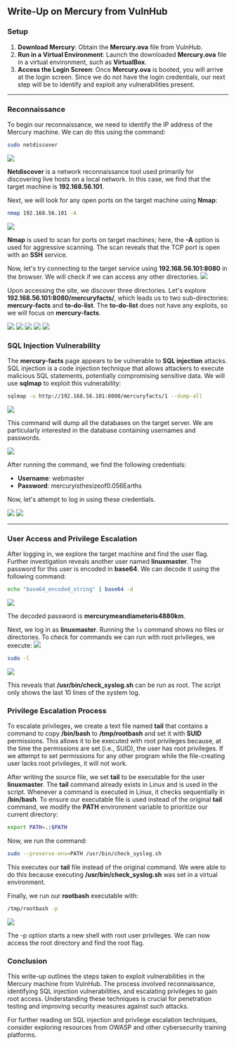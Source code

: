 ## Write-Up on Mercury from VulnHub

### Setup
1. **Download Mercury**: Obtain the **Mercury.ova** file from VulnHub.
2. **Run in a Virtual Environment**: Launch the downloaded **Mercury.ova** file in a virtual environment, such as **VirtualBox**.
3. **Access the Login Screen**: Once **Mercury.ova** is booted, you will arrive at the login screen. Since we do not have the login credentials, our next step will be to identify and exploit any vulnerabilities present.

---

### Reconnaissance
To begin our reconnaissance, we need to identify the IP address of the Mercury machine. We can do this using the command:

```bash
sudo netdiscover
```
![](../All_Images/mercury/1.png)

**Netdiscover** is a network reconnaissance tool used primarily for discovering live hosts on a local network. In this case, we find that the target machine is **192.168.56.101**.

Next, we will look for any open ports on the target machine using **Nmap**:

```bash
nmap 192.168.56.101 -A
```
![](../All_Images/mercury/2.png)

**Nmap** is used to scan for ports on target machines; here, the **-A** option is used for aggressive scanning. The scan reveals that the TCP port is open with an **SSH** service.

Now, let's try connecting to the target service using **192.168.56.101:8080** in the browser. We will check if we can access any other directories.
![](../All_Images/mercury/3.png)

Upon accessing the site, we discover three directories. Let's explore **192.168.56.101:8080/mercuryfacts/**, which leads us to two sub-directories: **mercury-facts** and **to-do-list**. The **to-do-list** does not have any exploits, so we will focus on **mercury-facts**.

![](../All_Images/mercury/4.png)
![](../All_Images/mercury/5.png)
![](../All_Images/mercury/6.png)
![](../All_Images/mercury/7.png)
![](../All_Images/mercury/8.png)

### SQL Injection Vulnerability
The **mercury-facts** page appears to be vulnerable to **SQL injection** attacks. SQL injection is a code injection technique that allows attackers to execute malicious SQL statements, potentially compromising sensitive data. We will use **sqlmap** to exploit this vulnerability:

```bash
sqlmap -u http://192.168.56.101:8080/mercuryfacts/1 --dump-all
```
![](../All_Images/mercury/9.png)

This command will dump all the databases on the target server. We are particularly interested in the database containing usernames and passwords.

![](../All_Images/mercury/10.png)

After running the command, we find the following credentials:
- **Username**: webmaster
- **Password**: mercuryisthesizeof0.056Earths

Now, let's attempt to log in using these credentials.

![](../All_Images/mercury/11.png)
![](../All_Images/mercury/12.png)

---

### User Access and Privilege Escalation
After logging in, we explore the target machine and find the user flag. Further investigation reveals another user named **linuxmaster**. The password for this user is encoded in **base64**. We can decode it using the following command:

```bash
echo "base64_encoded_string" | base64 -d
```
![](../All_Images/mercury/13.png)

The decoded password is **mercurymeandiameteris4880km**. 

Next, we log in as **linuxmaster**. Running the `ls` command shows no files or directories. To check for commands we can run with root privileges, we execute:
![](../All_Images/mercury/14.png)

```bash
sudo -l
```
![](../All_Images/mercury/15.png)

This reveals that **/usr/bin/check_syslog.sh** can be run as root. The script only shows the last 10 lines of the system log.

### Privilege Escalation Process
To escalate privileges, we create a text file named **tail** that contains a command to copy **/bin/bash** to **/tmp/rootbash** and set it with **SUID** permissions. This allows it to be executed with root privileges because, at the time the permissions are set (i.e., SUID), the user has root privileges. If we attempt to set permissions for any other program while the file-creating user lacks root privileges, it will not work.

After writing the source file, we set **tail** to be executable for the user **linuxmaster**. The **tail** command already exists in Linux and is used in the script. Whenever a command is executed in Linux, it checks sequentially in **/bin/bash**. To ensure our executable file is used instead of the original **tail** command, we modify the **PATH** environment variable to prioritize our current directory:

```bash
export PATH=.:$PATH
```

Now, we run the command:

```bash
sudo --preserve-env=PATH /usr/bin/check_syslog.sh
```

This executes our **tail** file instead of the original command. We were able to do this because executing **/usr/bin/check_syslog.sh** was set in a virtual environment.

Finally, we run our **rootbash** executable with:

```bash
/tmp/rootbash -p
```
![](../All_Images/mercury/16.png)

The -p option starts a new shell with root user privileges. We can now access the root directory and find the root flag.

### Conclusion

This write-up outlines the steps taken to exploit vulnerabilities in the Mercury machine from VulnHub. The process involved reconnaissance, identifying SQL injection vulnerabilities, and escalating privileges to gain root access. Understanding these techniques is crucial for penetration testing and improving security measures against such attacks.

For further reading on SQL injection and privilege escalation techniques, consider exploring resources from OWASP and other cybersecurity training platforms.
